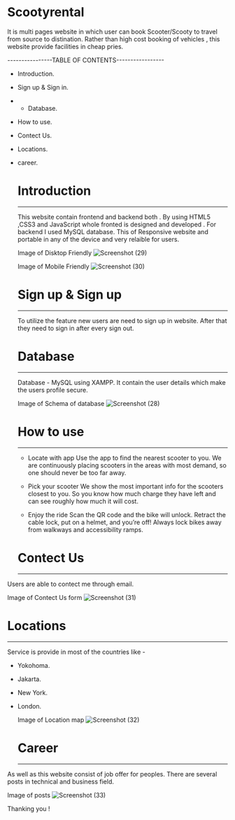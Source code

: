 # Scootyrental
It is multi pages website in which user can book Scooter/Scooty to travel from source to distination.
Rather than high cost booking of vehicles , this website provide facilities in cheap pries.

----------------TABLE OF CONTENTS-----------------
* Introduction.
* Sign up & Sign in.
* * Database.
* How to use.
* Contect Us.
* Locations.
* career.


    # Introduction
   -------------------------------------------------------------------------------------------------------------------------------------------------------------------
   This website contain frontend and backend both . By using HTML5 ,CSS3 and JavaScript whole fronted is designed and developed .
   For backend I used MySQL database.
   This of Responsive website and portable in any of the device and very relaible for users.
   
   Image of Disktop Friendly ![Screenshot (29)](https://user-images.githubusercontent.com/98105744/200952076-cf1f4a34-a44c-493d-a451-5c0e278686ec.png)
   
   Image of Mobile Friendly ![Screenshot (30)](https://user-images.githubusercontent.com/98105744/200952196-f86dd497-ed21-4398-902e-a818e90afdef.png)

   
   
   
     # Sign up & Sign up
    ------------------------------------------------------------------------------------------------------------------------------------------------------------------
   To utilize the feature  new users are need to sign up in website.
   After that they need to sign in after every sign out.
   
   
   
   
     # Database
    -----------------------------------------------------------------------------------------------------------------------------------------------------------------
  Database - MySQL using XAMPP.
  It contain the user details which make the users profile secure.
  
  Image of Schema of database 
  ![Screenshot (28)](https://user-images.githubusercontent.com/98105744/200953885-f7136a28-7f27-40d5-924d-5b2b8a927ed8.png)
  
  
  
     # How to use
    ------------------------------------------------------------------------------------------------------------------------------------------------------------------
    
    * Locate with app
  Use the app to find the nearest scooter to you. We are continuously placing scooters in the areas with most demand, so one should never be too far away.
    
    * Pick your scooter
  We show the most important info for the scooters closest to you. So you know how much charge they have left and can see roughly how much it will cost.

    * Enjoy the ride
  Scan the QR code and the bike will unlock. Retract the cable lock, put on a helmet, and you’re off! Always lock bikes away from walkways and accessibility ramps.



     # Contect Us
    ------------------------------------------------------------------------------------------------------------------------------------------------------------------ 
 Users are able to contect me through email.
 
 Image of Contect Us form 
![Screenshot (31)](https://user-images.githubusercontent.com/98105744/200956019-c5528a8a-6dd3-45f3-9381-a6ef8b2e128f.png)



   # Locations 
  --------------------------------------------------------------------------------------------------------------------------------------------------------------------
Service is provide in most of the countries like -
 * Yokohoma.
 * Jakarta.
 * New York.
 * London.
    
    Image of Location map
    ![Screenshot (32)](https://user-images.githubusercontent.com/98105744/200957479-e1f0f80c-2345-4262-997c-4841a4294ac9.png)
    
    
     # Career
   -------------------------------------------------------------------------------------------------------------------------------------------------------------------
  As well as this website consist of job offer for peoples.
  There are several posts in technical and business field.
  
  
  Image of posts 
![Screenshot (33)](https://user-images.githubusercontent.com/98105744/200958605-44ec7c34-1b70-4986-b7b8-976aacbf2395.png)




Thanking you !
